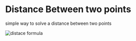 # Distance Between two points
simple way to solve a distance between two points


![distace formula](http://2.bp.blogspot.com/-Gd-aY-Fjwc0/UbcCPxawGsI/AAAAAAAAY4A/UUTveLb7_iM/s1600/Figura1.png)
